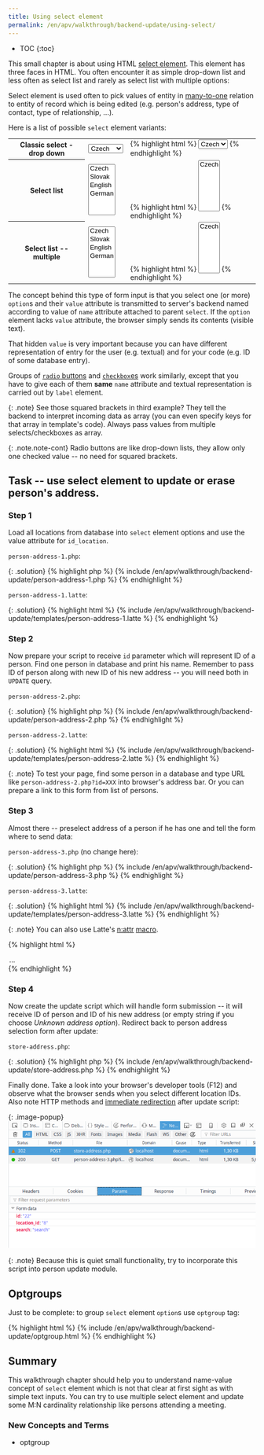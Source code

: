 ```yaml
---
title: Using select element
permalink: /en/apv/walkthrough/backend-update/using-select/
---
```


* TOC
{:toc}

This small chapter is about using HTML [select element](/en/apv/walkthrough/html-forms/#select). This element has
three faces in HTML. You often encounter it as simple drop-down list and less often as select list and rarely
as select list with multiple options:

Select element is used often to pick values of entity in [many-to-one](/en/apv/articles/database-design/#relationship-cardinality)
relation to entity of record which is being edited (e.g. person's address, type of contact, type of relationship, ...).

Here is a list of possible `select` element variants:

<table>
    <tr>
        <th>Classic select - drop down</th>
        <td>
            <select name="spoken_languages">
                <option value="cze">Czech</option>
                <option value="svk">Slovak</option>
                <option value="eng">English</option>
                <option value="ger">German</option>
            </select>
        </td>
        <td>
{% highlight html %}
<select name="spoken_languages">
    <option value="cze">Czech</option>
    ...
</select>
{% endhighlight %}
        </td>
    </tr>
    <tr>
        <th>Select list</th>
        <td>
            <select name="spoken_languages" size="6">
                <option value="cze">Czech</option>
                <option value="svk">Slovak</option>
                <option value="eng">English</option>
                <option value="ger">German</option>
            </select>
        </td>
        <td>
{% highlight html %}
<select name="spoken_languages" size="6">
    <option value="cze">Czech</option>
    ...
</select>
{% endhighlight %}
        </td>
    </tr>
    <tr>
        <th markdown="1">Select list -- multiple</th>
        <td>
            <select name="spoken_languages[]" multiple="multiple" size="6">
                <option value="cze">Czech</option>
                <option value="svk">Slovak</option>
                <option value="eng">English</option>
                <option value="ger">German</option>
            </select>
        </td>
        <td>
{% highlight html %}
<select name="spoken_languages[]" multiple="multiple" size="6">
    <option value="cze">Czech</option>
    ...
</select>
{% endhighlight %}
        </td>
    </tr>
</table>

The concept behind this type of form input is that you select one (or more) `option`s and their `value` attribute is
transmitted to server's backend named according to value of `name` attribute attached to parent `select`. If the
`option` element lacks `value` attribute, the browser simply sends its contents (visible text).

That hidden `value` is very important because you can have different representation of entry for the user (e.g. textual)
and for your code (e.g. ID of some database entry).

Groups of [`radio` buttons](/en/apv/walkthrough/html-forms/#radio-button) and [`checkbox`es](/en/apv/walkthrough/html-forms/#checkbox)
work similarly, except that you have to give each of them **same** `name` attribute and textual representation is
carried out by `label` element.

{: .note}
See those squared brackets in third example? They tell the backend to interpret incoming data as array (you can even
specify keys for that array in template's code). Always pass values from multiple selects/checkboxes as array.

{: .note.note-cont}
Radio buttons are like drop-down lists, they allow only one checked value -- no need for squared brackets.

## Task -- use select element to update or erase person's address.

### Step 1
Load all locations from database into `select` element options and use the value attribute for `id_location`.

`person-address-1.php`:

{: .solution}
{% highlight php %}
{% include /en/apv/walkthrough/backend-update/person-address-1.php %}
{% endhighlight %}

`person-address-1.latte`:

{: .solution}
{% highlight html %}
{% include /en/apv/walkthrough/backend-update/templates/person-address-1.latte %}
{% endhighlight %}

### Step 2
Now prepare your script to receive `id` parameter which will represent ID of a person. Find one person in
database and print his name. Remember to pass ID of person along with new ID of his new address -- you will need both
in `UPDATE` query.

`person-address-2.php`:

{: .solution}
{% highlight php %}
{% include /en/apv/walkthrough/backend-update/person-address-2.php %}
{% endhighlight %}

`person-address-2.latte`:

{: .solution}
{% highlight html %}
{% include /en/apv/walkthrough/backend-update/templates/person-address-2.latte %}
{% endhighlight %}

{: .note}
To test your page, find some person in a database and type URL like `person-address-2.php?id=XXX`
into browser's address bar. Or you can prepare a link to this form from list of persons.

### Step 3
Almost there -- preselect address of a person if he has one and tell the form where to send data:

`person-address-3.php` (no change here):

{: .solution}
{% highlight php %}
{% include /en/apv/walkthrough/backend-update/person-address-3.php %}
{% endhighlight %}

`person-address-3.latte`:

{: .solution}
{% highlight html %}
{% include /en/apv/walkthrough/backend-update/templates/person-address-3.latte %}
{% endhighlight %}

{: .note}
You can also use Latte's [n:attr](https://latte.nette.org/en/macros#toc-n-attr) [macro](/en/apv/walkthrough/templates/#macros).

{% highlight html %}
<option value="..." n:attr="selected => $person['id_location'] == $loc['id_location']">
  ...
</option>
{% endhighlight %}

### Step 4
Now create the update script which will handle form submission -- it will receive ID of person and ID of his new
address (or empty string if you choose *Unknown address option*). Redirect back to person address selection form
after update:

`store-address.php`:

{: .solution}
{% highlight php %}
{% include /en/apv/walkthrough/backend-update/store-address.php %}
{% endhighlight %}

Finally done. Take a look into your browser's developer tools (F12) and observe what the browser sends when you
select different location IDs. Also note HTTP methods and [immediate redirection](/en/apv/walkthrough/backend-delete/#redirect-after-post)
after update script:

{: .image-popup}
![Schema of variables](/en/apv/walkthrough/backend-update/select-values.png)

{: .note}
Because this is quiet small functionality, try to incorporate this script into person update module.

## Optgroups
Just to be complete: to group `select` element `option`s use `optgroup` tag:

{% highlight html %}
{% include /en/apv/walkthrough/backend-update/optgroup.html %}
{% endhighlight %}

## Summary
This walkthrough chapter should help you to understand name-value concept of `select` element which is not that clear
at first sight as with simple text inputs. You can try to use multiple select element and update some M:N cardinality
relationship like persons attending a meeting.

### New Concepts and Terms
- optgroup
